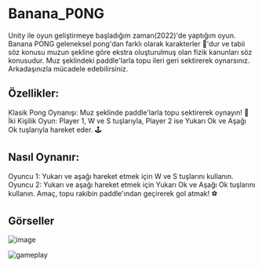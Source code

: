 # **Banana_P0NG**
Unity ile oyun geliştirmeye başladığım zaman(2022)'de yaptığım oyun. Banana PONG geleneksel pong'dan farklı olarak karakterler 🍌'dur ve tabii söz konusu muzun şekline göre ekstra oluşturulmuş olan fizik kanunları söz konusudur. Muz şeklindeki paddle'larla topu ileri geri sektirerek oynarsınız. Arkadaşınızla mücadele edebilirsiniz. 

## **Özellikler:**
Klasik Pong Oynanışı: Muz şeklinde paddle'larla topu sektirerek oynayın! 🍌
İki Kişilik Oyun: Player 1, W ve S tuşlarıyla, Player 2 ise Yukarı Ok ve Aşağı Ok tuşlarıyla hareket eder. 🕹️

## **Nasıl Oynanır:**
Oyuncu 1: Yukarı ve aşağı hareket etmek için W ve S tuşlarını kullanın.
Oyuncu 2: Yukarı ve aşağı hareket etmek için Yukarı Ok ve Aşağı Ok tuşlarını kullanın.
Amaç, topu rakibin paddle'ından geçirerek gol atmak! ⚽

## **Görseller**

![image](https://github.com/user-attachments/assets/933e6bc6-827d-44cd-9930-75f88bce2223)


![gameplay](https://github.com/user-attachments/assets/c0024873-b74f-4dd1-9695-cf37552783bd)
